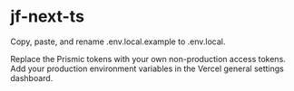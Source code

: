 # jf-next-ts

Copy, paste, and rename .env.local.example to .env.local.

Replace the Prismic tokens with your own non-production access tokens. Add your production environment variables in the Vercel general settings dashboard.
